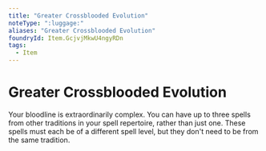 ```yaml
---
title: "Greater Crossblooded Evolution"
noteType: ":luggage:"
aliases: "Greater Crossblooded Evolution"
foundryId: Item.GcjvjMkwU4ngyRDn
tags:
  - Item
---
```


# Greater Crossblooded Evolution

Your bloodline is extraordinarily complex. You can have up to three spells from other traditions in your spell repertoire, rather than just one. These spells must each be of a different spell level, but they don't need to be from the same tradition.
